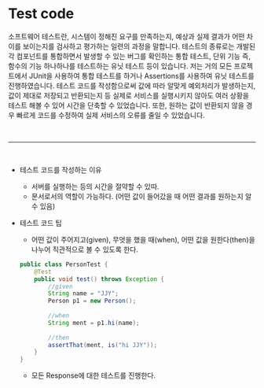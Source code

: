 # Test code

소프트웨어 테스트란, 시스템이 정해진 요구를 만족하는지, 예상과 실제 결과가 어떤 차이를 보이는지를 검사하고 평가하는 일련의 과정을 말합니다. 테스트의 종류로는 개발된 각 컴포넌트를 통합하면서 발생할 수 있는 버그를 확인하는 통합 테스트, 단위 기능 즉, 함수의 기능 하나하나를 테스트하는 유닛 테스트 등이 있습니다. 저는 거의 모든 프로젝트에서 JUnit을 사용하여 통합 테스트를 하거나 Assertions를 사용하여 유닛 테스트를 진행하였습니다. 테스트 코드를 작성함으로써 값에 따라 알맞게 예외처리가 발생하는지, 값이 제대로 저장되고 반환되는지 등 실제로 서비스를 실행시키지 않아도 여러 상황을 테스트 해볼 수 있어 시간을 단축할 수 있었습니다. 또한, 원하는 값이 반환되지 않을 경우 빠르게 코드를 수정하여 실제 서비스의 오류를 줄일 수 있었습니다.

<br>

___

<br>

+ 테스트 코드를 작성하는 이유

  + 서버를 실행하는 등의 시간을 절약할 수 있따.
  + 문서로서의 역할이 가능하다. (어떤 값이 들어갔을 때 어떤 결과를 원하는지 알 수 있음)

+ 테스트 코드 팁

  + 어떤 값이 주어지고(given), 무엇을 했을 때(when), 어떤 값을 원한다(then)을 나누어 직관적으로 볼 수 있도록 한다.

  ```java
  public class PersonTest {
      @Test
      public void test() throws Exception {
          //given
          String name = "JJY";
          Person p1 = new Person();
          
          //when
          String ment = p1.hi(name);
          
          //then
          assertThat(ment, is("hi JJY"));
      }
  }
  ```

  + 모든 Response에 대한 테스트를 진행한다.